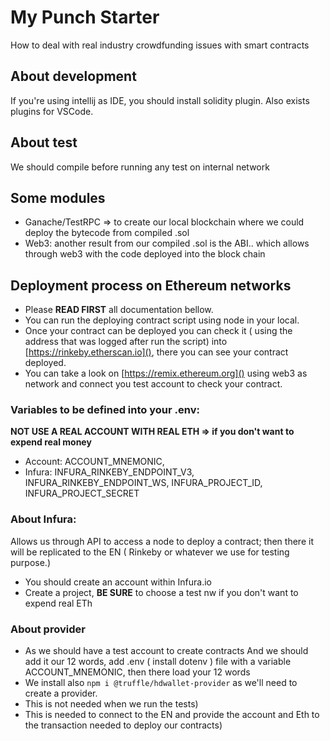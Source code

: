 # My Punch Starter 

How to deal with real industry crowdfunding issues with smart contracts

## About development
If you're using intellij as IDE, you should install solidity plugin. Also exists plugins for VSCode.

## About test
We should compile before running any test  on internal network


## Some modules
* Ganache/TestRPC => to create our local blockchain where we could deploy  the bytecode from compiled .sol
* Web3: another result from our compiled .sol is the ABI.. which allows through web3 with the code deployed into the block chain
 
## Deployment process on Ethereum networks
* Please **READ FIRST** all documentation bellow.
* You can run the deploying contract script using node in your local.
* Once your contract can be deployed you can check it ( using the address that was logged after run the script)
into [https://rinkeby.etherscan.io](), there you can see your contract deployed. 
* You can take a look on [https://remix.ethereum.org]() using web3 as network and connect you test account to check your contract.

### Variables to be defined into your .env:
**NOT USE A REAL ACCOUNT WITH REAL ETH  => if you don't want to expend real money**
* Account: ACCOUNT_MNEMONIC, 
* Infura: INFURA_RINKEBY_ENDPOINT_V3, INFURA_RINKEBY_ENDPOINT_WS, INFURA_PROJECT_ID, INFURA_PROJECT_SECRET

### About Infura:
Allows us through API to access a node to deploy a contract; then there it will be replicated to the EN ( 
Rinkeby or whatever we use for testing purpose.) 
* You should create an account within Infura.io
* Create a project, **BE SURE** to choose a test nw if you don't want to expend real ETh

### About provider
* As we should have a test account to create contracts
And we should add it our 12 words, add .env ( install dotenv )
file with a variable ACCOUNT_MNEMONIC, then there load your 12 words
* We install also ``npm i @truffle/hdwallet-provider`` as we'll need 
to create a provider. 
* This is not needed when we run the tests) 
* This is needed to connect to the EN and provide the account and Eth to the transaction needed to deploy our contracts)
